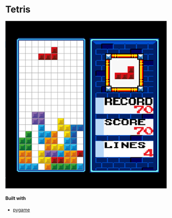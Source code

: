 # Tetris


![Image](./readme/screen.png)

#### Built with

* [pygame](https://www.pygame.org/docs/)
